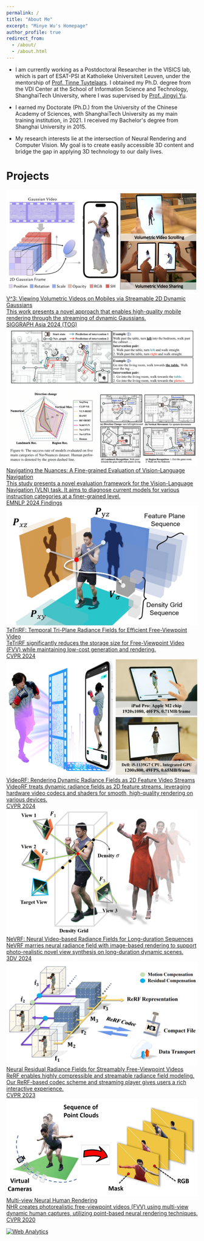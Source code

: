 ```yaml
---
permalink: /
title: "About Me"
excerpt: "Minye Wu's Homepage"
author_profile: true
redirect_from: 
  - /about/
  - /about.html
---
```





- I am currently working as a Postdoctoral Researcher in the VISICS lab, which is part of ESAT-PSI at Katholieke Universiteit Leuven, under the mentorship of [Prof. Tinne Tuytelaars](https://www.esat.kuleuven.be/psi/TT). I obtained my Ph.D. degree from the VDI Center at the School of Information Science and Technology, ShanghaiTech University, where I was supervised by [Prof. Jingyi Yu](http://www.yu-jingyi.com/cv/). 

- I earned my Doctorate (Ph.D.) from the University of the Chinese Academy of Sciences, with ShanghaiTech University as my main training institution, in 2021. I received my Bachelor's degree from Shanghai University in 2015.

- My research interests lie at the intersection of Neural Rendering and Computer Vision.  My goal is to create easily accessible 3D content and bridge the gap in applying 3D technology to our daily lives.


# Projects

<div class="ns-project-container">

  <a href="https://authoritywang.github.io/v3/" class="ns-project-link">
    <div class="ns-project">
        <img src="projects/images/v3.jpg" alt="V3">
        <div>
            <div class="ns-project-title">V^3: Viewing Volumetric Videos on Mobiles via Streamable 2D Dynamic Gaussians</div>
            <div class="ns-project-description">This work presents a novel approach that enables high-quality mobile rendering through the streaming of dynamic Gaussians. </div>
            <div class="ns-project-description"> SIGGRAPH Asia 2024 (TOG)</div>
        </div>
    </div>
  </a>

  <a href="https://zehao-wang.github.io/navnuances/" class="ns-project-link">
    <div class="ns-project">
        <img src="projects/images/navdataset.jpg" alt="Navnuances">
        <div>
            <div class="ns-project-title">Navigating the Nuances: A Fine-grained Evaluation of Vision-Language Navigation</div>
            <div class="ns-project-description">This study presents a novel evaluation framework for the Vision-Language Navigation (VLN) task. It aims to diagnose current models for various instruction categories at a finer-grained level. </div>
            <div class="ns-project-description"> EMNLP 2024 Findings</div>
        </div>
    </div>
  </a>

  <a href="https://wuminye.github.io/projects/TeTriRF/" class="ns-project-link">
    <div class="ns-project">
        <img src="projects/images/TeTriRF.jpg" alt="TeTriRF">
        <div>
            <div class="ns-project-title">TeTriRF: Temporal Tri-Plane Radiance Fields for Efficient Free-Viewpoint Video</div>
            <div class="ns-project-description">TeTriRF significantly reduces the storage size for Free-Viewpoint Video (FVV) while maintaining low-cost generation and rendering.</div>
            <div class="ns-project-description"> CVPR 2024</div>
        </div>
    </div>
  </a>

  <a href="https://aoliao12138.github.io/VideoRF/" class="ns-project-link">
    <div class="ns-project">
        <img src="projects/images/videoRF.jpg" alt="VideoRF">
        <div>
            <div class="ns-project-title">VideoRF: Rendering Dynamic Radiance Fields as 2D Feature Video Streams</div>
            <div class="ns-project-description">VideoRF treats dynamic radiance fields as 2D feature streams, leveraging hardware video codecs and shaders for smooth, high-quality rendering on various devices.</div>
            <div class="ns-project-description"> CVPR 2024</div>
        </div>
    </div>
  </a>

  <a href="https://wuminye.github.io/projects/NeVRF/" class="ns-project-link">
    <div class="ns-project">
        <img src="projects/images/NeVRF.jpg" alt="NeVRF">
        <div>
            <div class="ns-project-title">NeVRF: Neural Video-based Radiance Fields for Long-duration Sequences</div>
            <div class="ns-project-description">NeVRF marries neural radiance field with image-based rendering to support photo-realistic novel view synthesis on long-duration dynamic scenes.</div>
            <div class="ns-project-description"> 3DV 2024</div>
        </div>
    </div>
  </a>

  <a href="https://aoliao12138.github.io/ReRF/" class="ns-project-link">
    <div class="ns-project">
        <img src="projects/images/rerf.jpg" alt="ReRF">
        <div>
            <div class="ns-project-title">Neural Residual Radiance Fields for Streamably Free-Viewpoint Videos</div>
            <div class="ns-project-description">ReRF enables highly compressible and streamable radiance field modeling. Our ReRF-based codec scheme and streaming player gives users a rich interactive experience.</div>
            <div class="ns-project-description"> CVPR 2023</div>
        </div>
    </div>
  </a>

 

  <a href="https://wuminye.github.io/NHR/" class="ns-project-link">
    <div class="ns-project">
        <img src="projects/images/NHR.jpg" alt="NHR">
        <div>
            <div class="ns-project-title">Multi-view Neural Human Rendering</div>
            <div class="ns-project-description">NHR creates photorealistic free-viewpoint videos (FVV) using multi-view dynamic human captures, utilizing point-based neural rendering techniques.</div>
            <div class="ns-project-description"> CVPR 2020</div>
        </div>
    </div>
  </a>
    <!-- Repeat for each project -->
</div>



<!-- Default Statcounter code for homepage https://wuminye.github.io/ -->
<script type="text/javascript">
var sc_project=12948099; 
var sc_invisible=1; 
var sc_security="0b88a620"; 
</script>
<script type="text/javascript"
src="https://www.statcounter.com/counter/counter.js" async></script>
<noscript><div class="statcounter"><a title="Web Analytics"
href="https://statcounter.com/" target="_blank"><img class="statcounter"
src="https://c.statcounter.com/12948099/0/0b88a620/1/" alt="Web Analytics"
referrerPolicy="no-referrer-when-downgrade"></a></div></noscript>
<!-- End of Statcounter Code -->

<script type="text/javascript">
var _hmt = _hmt || [];
(function() {
  var hm = document.createElement("script");
  hm.src = "https://hm.baidu.com/hm.js?0b163144ca20585e0c705713e6a9f17a";
  var s = document.getElementsByTagName("script")[0]; 
  s.parentNode.insertBefore(hm, s);
})();
</script>
